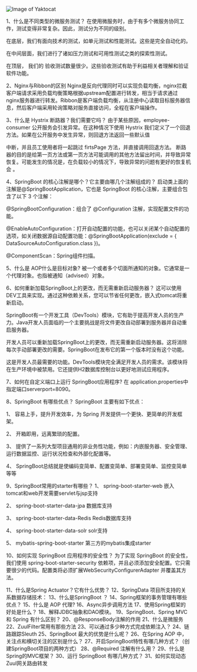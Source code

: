 
![Image of Yaktocat](https://qn.abange.cn/%E5%85%B3%E6%B3%A8%E8%8E%B7%E5%8F%96%E9%9D%A2%E7%BB%8F.jpeg)

1、什么是不同类型的微服务测试？
在使用微服务时，由于有多个微服务协同工作，测试变得非常复杂。因此，测试分为不同的级别。

在底层，我们有面向技术的测试，如单元测试和性能测试。这些是完全自动化的。

在中间层面，我们进行了诸如压力测试和可用性测试之类的探索性测试。

在顶层， 我们的 验收测试数量很少。这些验收测试有助于利益相关者理解和验证软件功能。

2、Nginx与Ribbon的区别
Nginx是反向代理同时可以实现负载均衡，nginx拦截客户端请求采用负载均衡策略根据upstream配置进行转发，相当于请求通过nginx服务器进行转发。Ribbon是客户端负载均衡，从注册中心读取目标服务器信息，然后客户端采用轮询策略对服务直接访问，全程在客户端操作。

3、什么是 Hystrix 断路器？我们需要它吗？
由于某些原因，employee-consumer 公开服务会引发异常。在这种情况下使用 Hystrix 我们定义了一个回退方法。如果在公开服务中发生异常，则回退方法返回一些默认值



中断，并且员工使用者将一起跳过 firtsPage 方法，并直接调用回退方法。 断路器的目的是给第一页方法或第一页方法可能调用的其他方法留出时间，并导致异常恢复。可能发生的情况是，在负载较小的情况下，导致异常的问题有更好的恢复机会 。



4、SpringBoot 的核心注解是哪个？它主要由哪几个注解组成的？
启动类上面的注解是@SpringBootApplication，它也是 SpringBoot 的核心注解，主要组合包含了以下 3 个注解：

@SpringBootConfiguration：组合了 @Configuration 注解，实现配置文件的功能。

@EnableAutoConfiguration：打开自动配置的功能，也可以关闭某个自动配置的选项，如关闭数据源自动配置功能：@SpringBootApplication(exclude = { DataSourceAutoConfiguration.class })。

@ComponentScan：Spring组件扫描。

5、什么是 AOP什么是目标对象?
被一个或者多个切面所通知的对象。它通常是一个代理对象。也指被通知（advised）对象。

6、如何重新加载SpringBoot上的更改，而无需重新启动服务器？
这可以使用DEV工具来实现。通过这种依赖关系，您可以节省任何更改，嵌入式tomcat将重新启动。

SpringBoot有一个开发工具（DevTools）模块，它有助于提高开发人员的生产力。Java开发人员面临的一个主要挑战是将文件更改自动部署到服务器并自动重启服务器。

开发人员可以重新加载SpringBoot上的更改，而无需重新启动服务器。这将消除每次手动部署更改的需要。SpringBoot在发布它的第一个版本时没有这个功能。

这是开发人员最需要的功能。DevTools模块完全满足开发人员的需求。该模块将在生产环境中被禁用。它还提供H2数据库控制台以更好地测试应用程序。

7、如何在自定义端口上运行 SpringBoot应用程序?
在 application.properties中指定端口serverport=8090。

8、SpringBoot 有哪些优点？
SpringBoot 主要有如下优点：

1、 容易上手，提升开发效率，为 Spring 开发提供一个更快、更简单的开发框架。

2、 开箱即用，远离繁琐的配置。

3、 提供了一系列大型项目通用的非业务性功能，例如：内嵌服务器、安全管理、运行数据监控、运行状况检查和外部化配置等。

4、 SpringBoot总结就是使编码变简单、配置变简单、部署变简单、监控变简单等等

9、SpringBoot常用的starter有哪些？
1、 spring-boot-starter-web 嵌入tomcat和web开发需要servlet与jsp支持

2、 spring-boot-starter-data-jpa 数据库支持

3、 spring-boot-starter-data-Redis Redis数据库支持

4、 spring-boot-starter-data-solr solr支持

5、 mybatis-spring-boot-starter 第三方的mybatis集成starter

10、如何实现 SpringBoot 应用程序的安全性？
为了实现 SpringBoot 的安全性，我们使用 spring-boot-starter-security 依赖项，并且必须添加安全配置。它只需要很少的代码。配置类将必须扩展WebSecurityConfigurerAdapter 并覆盖其方法。

11、什么是Spring Actuator？它有什么优势？
12、SpringData 项目所支持的关系数据存储技术：
13、什么是SpringBoot ？
14、Spring框架的事务管理有哪些优点？
15、什么是 AOP 代理?
16、Async异步调用方法
17、使用Spring框架的好处是什么？
18、解释JDBC抽象和DAO模块。
19、SpringBoot、Spring MVC 和 Spring 有什么区别？
20、@ResponseBody注解的作用
21、什么是微服务
22、ZuulFilter常用有那些方法
23、可以通过多少种方式完成依赖注入？
24、链路跟踪Sleuth
25、SpringBoot 最大的优势是什么呢？
26、在Spring AOP 中，关注点和横切关注的区别是什么？
27、开启SpringBoot特性有哪几种方式？（创建SpringBoot项目的两种方式）
28、@Required 注解有什么用？
29、什么是Spring的MVC框架？
30、运行 SpringBoot 有哪几种方式？
31、如何实现动态Zuul网关路由转发
